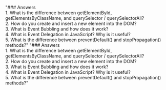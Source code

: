 "### Answers <br/> 1. What is the difference between getElementById, getElementsByClassName, and querySelector / querySelectorAll? <br/> 2. How do you create and insert a new element into the DOM? <br/> 3. What is Event Bubbling and how does it work? <br/> 4. What is Event Delegation in JavaScript? Why is it useful? <br/> 5. What is the difference between preventDefault() and stopPropagation() methods?" 
"### Answers <br/> 1. What is the difference between getElementById, getElementsByClassName, and querySelector / querySelectorAll? <br/> 2. How do you create and insert a new element into the DOM? <br/> 3. What is Event Bubbling and how does it work? <br/> 4. What is Event Delegation in JavaScript? Why is it useful? <br/> 5. What is the difference between preventDefault() and stopPropagation() methods?" 
